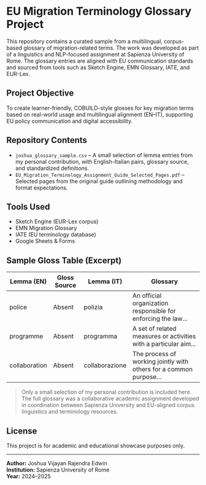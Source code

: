 # EU Migration Terminology Glossary Project

This repository contains a curated sample from a multilingual, corpus-based glossary of migration-related terms. The work was developed as part of a linguistics and NLP-focused assignment at Sapienza University of Rome. The glossary entries are aligned with EU communication standards and sourced from tools such as Sketch Engine, EMN Glossary, IATE, and EUR-Lex.

## Project Objective
To create learner-friendly, COBUILD-style glosses for key migration terms based on real-world usage and multilingual alignment (EN–IT), supporting EU policy communication and digital accessibility.

## Repository Contents
- `joshua_glossary_sample.csv` – A small selection of lemma entries from my personal contribution, with English-Italian pairs, glossary source, and standardized definitions.
- `EU_Migration_Terminology_Assignment_Guide_Selected_Pages.pdf` – Selected pages from the original guide outlining methodology and format expectations.

## Tools Used
- Sketch Engine (EUR-Lex corpus)
- EMN Migration Glossary
- IATE (EU terminology database)
- Google Sheets & Forms

## Sample Gloss Table (Excerpt)

| Lemma (EN)       | Gloss Source  | Lemma (IT)         | Glossary                                                                 |
|------------------|---------------|--------------------|--------------------------------------------------------------------------|
| police           | Absent        | polizia            | An official organization responsible for enforcing the law...            |
| programme        | Absent        | programma          | A set of related measures or activities with a particular aim...         |
| collaboration    | Absent        | collaborazione      | The process of working jointly with others for a common purpose...       |

> Only a small selection of my personal contribution is included here.  
> The full glossary was a collaborative academic assignment developed in coordination between Sapienza University and EU-aligned corpus linguistics and terminology resources.

## License
This project is for academic and educational showcase purposes only.

---

**Author:** Joshua Vijayan Rajendra Edwin  
**Institution:** Sapienza University of Rome  
**Year:** 2024–2025
